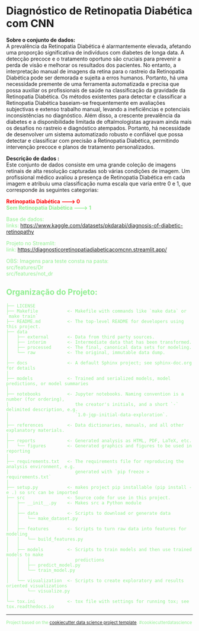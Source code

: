 Diagnóstico de Retinopatia Diabética com CNN
==============================

**Sobre o conjunto de dados:**\
A prevalência da Retinopatia Diabética é alarmantemente elevada, afetando uma proporção significativa de indivíduos com diabetes de longa data. A detecção precoce e o tratamento oportuno são cruciais para prevenir a perda de visão e melhorar os resultados dos pacientes. No entanto, a interpretação manual de imagens da retina para o rastreio da Retinopatia Diabética pode ser demorada e sujeita a erros humanos. Portanto, há uma necessidade premente de uma ferramenta automatizada e precisa que possa auxiliar os profissionais de saúde na classificação da gravidade da Retinopatia Diabética.
Os métodos existentes para detectar e classificar a Retinopatia Diabética baseiam-se frequentemente em avaliações subjectivas e extenso trabalho manual, levando a ineficiências e potenciais inconsistências no diagnóstico. Além disso, a crescente prevalência da diabetes e a disponibilidade limitada de oftalmologistas agravam ainda mais os desafios no rastreio e diagnóstico atempados. Portanto, há necessidade de desenvolver um sistema automatizado robusto e confiável que possa detectar e classificar com precisão a Retinopatia Diabética, permitindo intervenção precoce e planos de tratamento personalizados.

**Descrição de dados :**\
Este conjunto de dados consiste em uma grande coleção de imagens retinais de alta resolução capturadas sob várias condições de imagem. Um profissional médico avaliou a presença de Retinopatia Diabética em cada imagem e atribuiu uma classificação numa escala que varia entre 0 e 1, que corresponde às seguintes categorias:

<font color='red'> **Retinopatia Diabética ---> 0**\
<font color='lightgreen'> **Sem Retinopatia Diabética ---> 1**

Base de dados:\
links: https://www.kaggle.com/datasets/pkdarabi/diagnosis-of-diabetic-retinopathy

Projeto no Streamlit:\
link: https://diagnosticoretinopatiadiabeticacomcnn.streamlit.app/

OBS: Imagens para teste consta na pasta:\
src/features/Dr\
src/features/not_dr


Organização do Projeto:
------------

    ├── LICENSE
    ├── Makefile           <- Makefile with commands like `make data` or `make train`
    ├── README.md          <- The top-level README for developers using this project.
    ├── data
    │   ├── external       <- Data from third party sources.
    │   ├── interim        <- Intermediate data that has been transformed.
    │   ├── processed      <- The final, canonical data sets for modeling.
    │   └── raw            <- The original, immutable data dump.
    │
    ├── docs               <- A default Sphinx project; see sphinx-doc.org for details
    │
    ├── models             <- Trained and serialized models, model predictions, or model summaries
    │
    ├── notebooks          <- Jupyter notebooks. Naming convention is a number (for ordering),
    │                         the creator's initials, and a short `-` delimited description, e.g.
    │                         `1.0-jqp-initial-data-exploration`.
    │
    ├── references         <- Data dictionaries, manuals, and all other explanatory materials.
    │
    ├── reports            <- Generated analysis as HTML, PDF, LaTeX, etc.
    │   └── figures        <- Generated graphics and figures to be used in reporting
    │
    ├── requirements.txt   <- The requirements file for reproducing the analysis environment, e.g.
    │                         generated with `pip freeze > requirements.txt`
    │
    ├── setup.py           <- makes project pip installable (pip install -e .) so src can be imported
    ├── src                <- Source code for use in this project.
    │   ├── __init__.py    <- Makes src a Python module
    │   │
    │   ├── data           <- Scripts to download or generate data
    │   │   └── make_dataset.py
    │   │
    │   ├── features       <- Scripts to turn raw data into features for modeling
    │   │   └── build_features.py
    │   │
    │   ├── models         <- Scripts to train models and then use trained models to make
    │   │   │                 predictions
    │   │   ├── predict_model.py
    │   │   └── train_model.py
    │   │
    │   └── visualization  <- Scripts to create exploratory and results oriented visualizations
    │       └── visualize.py
    │
    └── tox.ini            <- tox file with settings for running tox; see tox.readthedocs.io


--------

<p><small>Project based on the <a target="_blank" href="https://drivendata.github.io/cookiecutter-data-science/">cookiecutter data science project template</a>. #cookiecutterdatascience</small></p>
